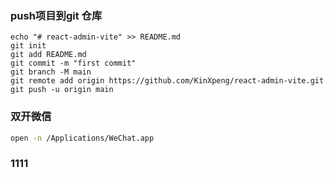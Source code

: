 ### push项目到git 仓库
```
echo "# react-admin-vite" >> README.md
git init
git add README.md
git commit -m "first commit"
git branch -M main
git remote add origin https://github.com/KinXpeng/react-admin-vite.git
git push -u origin main
```

### 双开微信

```bash
open -n /Applications/WeChat.app
```

### 1111